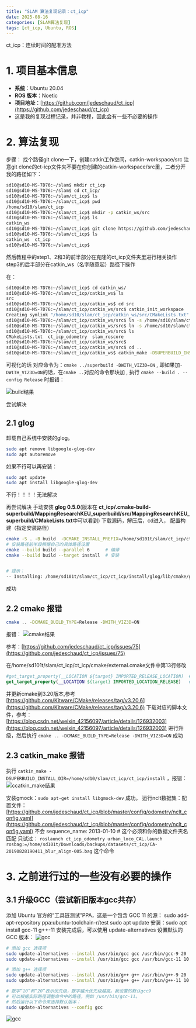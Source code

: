 ```yaml
---
title: "SLAM 算法复现记录：ct_icp"
date: 2025-08-16
categories: [SLAM算法复现]
tags: [ct_icp, Ubuntu, ROS]
---
```


ct_icp：连续时间的配准方法

# 1. 项目基本信息

- **系统**：Ubuntu 20.04  
- **ROS 版本**：Noetic  
- **项目地址**：[https://github.com/jedeschaud/ct_icp](https://github.com/jedeschaud/ct_icp)
- 这是我的复现过程记录，并非教程，因此会有一些不必要的操作

# 2. 算法复现

步骤：
找个路径git clone一下，创建catkin工作空间，catkin-workspace/src
注意git clone的ct-icp文件夹不要在你创建的catkin-workspace/src里，二者分开
我的路径如下：
```bash
sd10@sd10-MS-7D76:~/slam$ mkdir ct_icp
sd10@sd10-MS-7D76:~/slam$ cd ct_icp/
sd10@sd10-MS-7D76:~/slam/ct_icp$ ls
sd10@sd10-MS-7D76:~/slam/ct_icp$ pwd
/home/sd10/slam/ct_icp
sd10@sd10-MS-7D76:~/slam/ct_icp$ mkdir -p catkin_ws/src
sd10@sd10-MS-7D76:~/slam/ct_icp$ ls
catkin_ws
sd10@sd10-MS-7D76:~/slam/ct_icp$ git clone https://github.com/jedeschaud/ct_icp.git
sd10@sd10-MS-7D76:~/slam/ct_icp$ ls
catkin_ws  ct_icp
sd10@sd10-MS-7D76:~/slam/ct_icp$ 
```
然后教程中的step1、2和3的前半部分在克隆的ct_icp文件夹里进行相关操作
step3的后半部分在catkin_ws（名字随意起）路径下操作

在：
```bash
sd10@sd10-MS-7D76:~/slam/ct_icp$ cd catkin_ws/
sd10@sd10-MS-7D76:~/slam/ct_icp/catkin_ws$ ls
src
sd10@sd10-MS-7D76:~/slam/ct_icp/catkin_ws$ cd src
sd10@sd10-MS-7D76:~/slam/ct_icp/catkin_ws/src$ catkin_init_workspace
Creating symlink "/home/sd10/slam/ct_icp/catkin_ws/src/CMakeLists.txt" pointing to "/opt/ros/noetic/share/catkin/cmake/toplevel.cmake"
sd10@sd10-MS-7D76:~/slam/ct_icp/catkin_ws/src$ ln -s /home/sd10/slam/ct_icp/ct_icp/ros/catkin_ws/ct_icp_odometry ct_icp_odometry 
sd10@sd10-MS-7D76:~/slam/ct_icp/catkin_ws/src$ ln -s /home/sd10/slam/ct_icp/ct_icp/ros/catkin_ws/slam_roscore slam_roscore
sd10@sd10-MS-7D76:~/slam/ct_icp/catkin_ws/src$ ls
CMakeLists.txt  ct_icp_odometry  slam_roscore
sd10@sd10-MS-7D76:~/slam/ct_icp/catkin_ws/src$ 
sd10@sd10-MS-7D76:~/slam/ct_icp/catkin_ws/src$ cd ..
sd10@sd10-MS-7D76:~/slam/ct_icp/catkin_ws$ catkin_make -DSUPERBUILD_INSTALL_DIR=/home/sd10/slam/ct_icp/ct_icp/install
```
可视化的话  对应命令为：`cmake ../superbuild -DWITH_VIZ3D=ON` , 即如果加`-DWITH_VIZ3D=ON`的话，在`cmake ..`对应的命令那块加 , 执行 `cmake --build . --config Release` 时报错：

![build结果](/assets/images/ct_icp_image1.png)

尝试解决

## 2.1 glog

卸载自己系统中安装的glog。
```bash
sudo apt remove libgoogle-glog-dev 
sudo apt autoremove
```
如果不行可以再安装：
```bash
sudo apt update
sudo apt install libgoogle-glog-dev
```
不行！！！！无法解决

再尝试解决
手动安装 **glog 0.5.0**(版本在 **ct_icp/.cmake-build-superbuild/MappingResearchKEU_superbuild/src/MappingResearchKEU_superbuild/CMakeLists.txt**中可以看到)
下载源码，解压后，cd进入，
配置构建（指定安装路径）
```bash
cmake -S . -B build  -DCMAKE_INSTALL_PREFIX=/home/sd101t/slam/ct_icp/ct_icp/install/glog    -DCMAKE_BUILD_TYPE=Release
# 安装路径前半段根据自己的具体路径设置
cmake --build build --parallel 6      # 编译
cmake --build build --target install  # 安装


# 提示：
-- Installing: /home/sd101t/slam/ct_icp/ct_icp/install/glog/lib/cmake/glog/glog-targets-release.cmake
```
成功

## 2.2 cmake 报错

```bash
cmake .. -DCMAKE_BUILD_TYPE=Release -DWITH_VIZ3D=ON 
```
报错：
![cmake结果](/assets/images/ct_icp_image2.png)

参考：[https://github.com/jedeschaud/ct_icp/issues/75](https://github.com/jedeschaud/ct_icp/issues/75)

在/home/sd101t/slam/ct_icp/ct_icp/cmake/external.cmake文件中第13行修改
```cmake
#get_target_property(__LOCATION ${target} IMPORTED_RELEASE_LOCATION)  #原来的
get_target_property(__LOCATION ${target} IMPORTED_LOCATION_RELEASE)   #修改的
```
并更新cmake到3.20版本,参考 [https://github.com/Kitware/CMake/releases/tag/v3.20.6](https://github.com/Kitware/CMake/releases/tag/v3.20.6)
下载对应的脚本文件，参考：[https://blog.csdn.net/weixin_42156097/article/details/126932003](https://blog.csdn.net/weixin_42156097/article/details/126932003)
进行升级，然后执行 `cmake .. -DCMAKE_BUILD_TYPE=Release -DWITH_VIZ3D=ON` 成功

## 2.3 catkin_make  报错

执行 `catkin_make -DSUPERBUILD_INSTALL_DIR=/home/sd10/slam/ct_icp/ct_icp/install` ，报错：
![ccatkin_make结果](/assets/images/ct_icp_image3.png)

安装gmock：`sudo apt-get install libgmock-dev`
成功。
运行nclt数据集：配置文件：[https://github.com/jedeschaud/ct_icp/blob/master/config/odometry/nclt_config.yaml](https://github.com/jedeschaud/ct_icp/blob/master/config/odometry/nclt_config.yaml)
不会
sequence_name: 2013-01-10  # 这个必须和你的数据文件夹名匹配
只试过： `roslaunch ct_icp_odometry urban_loco_CAL.launch rosbag:=/home/sd101t/Downloads/backups/datasets/ct_icp/CA-20190828190411_blur_align-005.bag` 这个命令

# 3. 之前进行过的一些没有必要的操作

## 3.1 升级GCC（尝试新旧版本gcc共存）

添加 Ubuntu 官方的“工具链测试”PPA，这是一个包含 GCC 11 的源：
sudo add-apt-repository ppa:ubuntu-toolchain-r/test
sudo apt update
安装：sudo apt install gcc-11 g++-11
安装完成后，可以使用 update-alternatives 设置默认的 GCC 版本：
![gcc](/assets/images/ct_icp_image6.png)

```bash
# 添加 gcc 选择项
sudo update-alternatives --install /usr/bin/gcc gcc /usr/bin/gcc-9 20
sudo update-alternatives --install /usr/bin/gcc gcc /usr/bin/gcc-11 10

# 添加 g++ 选择项
sudo update-alternatives --install /usr/bin/g++ g++ /usr/bin/g++-9 20
sudo update-alternatives --install /usr/bin/g++ g++ /usr/bin/g++-11 10

# 数字“10”和“20”表示优先级，数字越大优先级越高。我设置的默认gcc9
# 可以根据实际路径调整命令中的路径，例如 /usr/bin/gcc-11。
# 然后运行以下命令来选择默认版本：
sudo update-alternatives --config gcc
```
![gcc](/assets/images/ct_icp_image7.png)